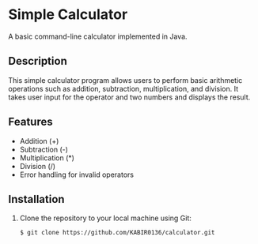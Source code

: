 # Simple Calculator

A basic command-line calculator implemented in Java.

## Description

This simple calculator program allows users to perform basic arithmetic operations such as addition, subtraction, multiplication, and division. It takes user input for the operator and two numbers and displays the result.

## Features

- Addition (+)
- Subtraction (-)
- Multiplication (*)
- Division (/)
- Error handling for invalid operators

## Installation

1. Clone the repository to your local machine using Git:

   ```shell
   $ git clone https://github.com/KABIR0136/calculator.git
